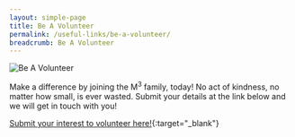 ```yaml
---
layout: simple-page
title: Be A Volunteer
permalink: /useful-links/be-a-volunteer/
breadcrumb: Be A Volunteer
---
```


![Be A Volunteer](/images/be-volunteer.jpg)

Make a difference by joining the M<sup>3</sup> family, today! No act of kindness, no matter how small, is ever wasted. Submit your details at the link below and we will get in touch with you!

[Submit your interest to volunteer here!](https://form.gov.sg/5c48f3157fa6a90017c8511a){:target="_blank"} 
